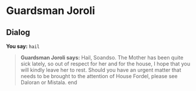# Guardsman Joroli


## Dialog

**You say:** `hail`



>**Guardsman Joroli says:** Hail, Soandso. The Mother has been quite sick lately, so out of respect for her and for the house, I hope that you will kindly leave her to rest.  Should you have an urgent matter that needs to be brought to the attention of House Fordel, please see Daloran or Mistala.
end
